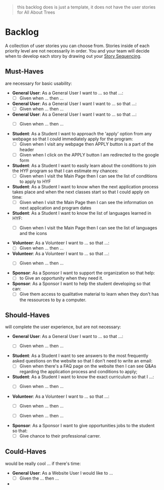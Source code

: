 > this backlog does is just a template, it does not have the user stories for All About Trees

# Backlog

A collection of user stories you can choose from. Stories inside of each priority level are not necessarily in order. You and your team will decide when to develop each story by drawing out your [Story Sequencing](#story-sequencing).

## Must-Haves

are necessary for basic usability:

-  **General User**: As a General User I want to ... so that ...:
   -  [ ] Given when ... then ...
-  **General User**: As a General User I want I want to ... so that ...:
   -  [ ] Given when ... then ...
-  **General User**: As a General User I want I want to ... so that ...:
   -  [ ] Given when ... then ...


-  **Student**: As a Student I want to approach the 'apply' option from any webpage so that I could immediately apply for the program:
   -  [ ] Given when I visit any webpage then APPLY button is a part of the header
   -  [ ] Given when I click on the APPLY button I am redirected to the google form
-  **Student**: As a Student I want to easily learn about the conditions to join the HYF program so that I can estimate my chances:
   -  [ ] Given when I visit the Main Page then I can see the list of conditions to apply to HYF
-  **Student**: As a Student I want to know when the next application process takes place and when the next classes start so that I could apply on time:
   -  [ ] Given when I visit the Main Page then I can see the information on next application and program dates
-  **Student**: As a Student I want to know the list of languages learned in HYF:
   -  [ ] Given when I visit the Main Page then I can see the list of languages and the icons


-  **Volunteer**: As a Volunteer I want to ... so that ...:
   -  [ ] Given when ... then ...
-  **Volunteer**: As a Volunteer I want to ... so that ...:
   -  [ ] Given when ... then ...


- **Sponsor**: As a Sponsor I want to support the organization so that help:
   -  [ ] to Give an opportunity when they need it.
- **Sponsor**: As a Sponsor I want to help the student developing so that can:
   -  [ ] Give them access to qualitative material to learn when they don't has the ressources to by a computer.

## Should-Haves

will complete the user experience, but are not necessary:

-  **General User**: As a General User I want to ... so that ...:
   -  [ ] Given when ... then ...


-  **Student**: As a Student I want to see answers to the most frequently asked questions on the website so that I don't need to write an email:
   -  [ ] Given when there's a FAQ page on the website then I can see Q&As regarding the application process and conditions to apply;  
-  **Student**: As a Student I want to know the exact curriculum so that I ...:
   -  [ ] Given when ... then ...


-  **Volunteer**: As a Volunteer I want to ... so that ...:
   -  [ ] Given when ... then ...
   -  [ ] Given when ... then ...


-  **Sponsor**:  As a Sponsor I want to give opportunities jobs to the student so that:
   -  [ ] Give chance to their professional carrer.

## Could-Haves

would be really cool ... if there's time:

-  **General User**: As a Website User I would like to ...
   -  [ ] Given the ... then ...

-
